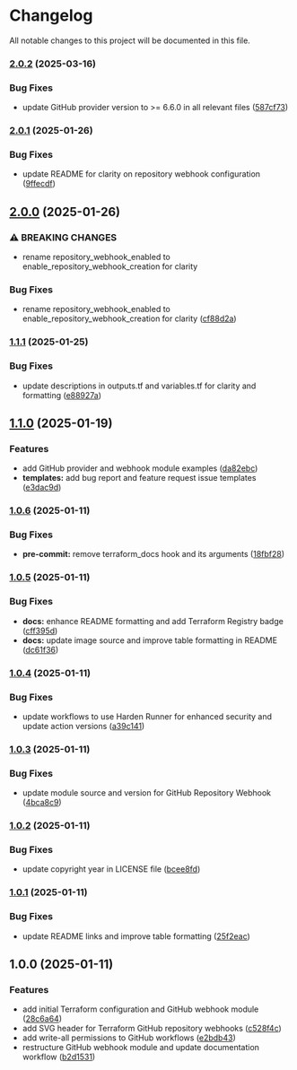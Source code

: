 # Changelog

All notable changes to this project will be documented in this file.

### [2.0.2](https://github.com/IbdaaiCloud/terraform-github-repository-webhooks/compare/v2.0.1...v2.0.2) (2025-03-16)


### Bug Fixes

* update GitHub provider version to >= 6.6.0 in all relevant files ([587cf73](https://github.com/IbdaaiCloud/terraform-github-repository-webhooks/commit/587cf73ae350ba2ee1e7ee1d430f08c1fe4afd64))

### [2.0.1](https://github.com/IbdaaiCloud/terraform-github-repository-webhooks/compare/v2.0.0...v2.0.1) (2025-01-26)


### Bug Fixes

* update README for clarity on repository webhook configuration ([9ffecdf](https://github.com/IbdaaiCloud/terraform-github-repository-webhooks/commit/9ffecdf177986b63a23210a5c10da7144297376c))

## [2.0.0](https://github.com/IbdaaiCloud/terraform-github-repository-webhooks/compare/v1.1.1...v2.0.0) (2025-01-26)


### ⚠ BREAKING CHANGES

* rename repository_webhook_enabled to enable_repository_webhook_creation for clarity

### Bug Fixes

* rename repository_webhook_enabled to enable_repository_webhook_creation for clarity ([cf88d2a](https://github.com/IbdaaiCloud/terraform-github-repository-webhooks/commit/cf88d2a87fda3988f63c83f8eb4ce9c6ab4c8a2c))

### [1.1.1](https://github.com/IbdaaiCloud/terraform-github-repository-webhooks/compare/v1.1.0...v1.1.1) (2025-01-25)


### Bug Fixes

* update descriptions in outputs.tf and variables.tf for clarity and formatting ([e88927a](https://github.com/IbdaaiCloud/terraform-github-repository-webhooks/commit/e88927aa56515bc4be53b900088358ad2cb94ebe))

## [1.1.0](https://github.com/IbdaaiCloud/terraform-github-repository-webhooks/compare/v1.0.6...v1.1.0) (2025-01-19)


### Features

* add GitHub provider and webhook module examples ([da82ebc](https://github.com/IbdaaiCloud/terraform-github-repository-webhooks/commit/da82ebc59541a5e8d9ea74321229e414dfd59020))
* **templates:** add bug report and feature request issue templates ([e3dac9d](https://github.com/IbdaaiCloud/terraform-github-repository-webhooks/commit/e3dac9dc674d57d78b72798a5aeb2b84adb00986))

### [1.0.6](https://github.com/IbdaaiCloud/terraform-github-repository-webhooks/compare/v1.0.5...v1.0.6) (2025-01-11)


### Bug Fixes

* **pre-commit:** remove terraform_docs hook and its arguments ([18fbf28](https://github.com/IbdaaiCloud/terraform-github-repository-webhooks/commit/18fbf287d5bbc329bb1f11149cd04eba6049e042))

### [1.0.5](https://github.com/IbdaaiCloud/terraform-github-repository-webhooks/compare/v1.0.4...v1.0.5) (2025-01-11)


### Bug Fixes

* **docs:** enhance README formatting and add Terraform Registry badge ([cff395d](https://github.com/IbdaaiCloud/terraform-github-repository-webhooks/commit/cff395dbfefeba0bbb097b4d321838343f448bf9))
* **docs:** update image source and improve table formatting in README ([dc61f36](https://github.com/IbdaaiCloud/terraform-github-repository-webhooks/commit/dc61f36561808ecad8c342081234c613399b10cb))

### [1.0.4](https://github.com/IbdaaiCloud/terraform-github-repository-webhooks/compare/v1.0.3...v1.0.4) (2025-01-11)


### Bug Fixes

* update workflows to use Harden Runner for enhanced security and update action versions ([a39c141](https://github.com/IbdaaiCloud/terraform-github-repository-webhooks/commit/a39c1413420a0f0643c30d17aec7c9cec8568ca1))

### [1.0.3](https://github.com/IbdaaiCloud/terraform-github-repository-webhooks/compare/v1.0.2...v1.0.3) (2025-01-11)


### Bug Fixes

* update module source and version for GitHub Repository Webhook ([4bca8c9](https://github.com/IbdaaiCloud/terraform-github-repository-webhooks/commit/4bca8c9ce22d8314aab2e9d118c3d5c96e59be36))

### [1.0.2](https://github.com/IbdaaiCloud/terraform-github-repository-webhooks/compare/v1.0.1...v1.0.2) (2025-01-11)


### Bug Fixes

* update copyright year in LICENSE file ([bcee8fd](https://github.com/IbdaaiCloud/terraform-github-repository-webhooks/commit/bcee8fdb77b7c86a27cb08202e50e3e3debea2be))

### [1.0.1](https://github.com/IbdaaiCloud/terraform-github-repository-webhooks/compare/v1.0.0...v1.0.1) (2025-01-11)


### Bug Fixes

* update README links and improve table formatting ([25f2eac](https://github.com/IbdaaiCloud/terraform-github-repository-webhooks/commit/25f2eace1aca8d0d63f603dc9e936325992355dd))

## 1.0.0 (2025-01-11)


### Features

* add initial Terraform configuration and GitHub webhook module ([28c6a64](https://github.com/IbdaaiCloud/terraform-github-repository-webhooks/commit/28c6a646ac4a10b62a09ea8bfa2bfc743cbe23ea))
* add SVG header for Terraform GitHub repository webhooks ([c528f4c](https://github.com/IbdaaiCloud/terraform-github-repository-webhooks/commit/c528f4cd796e341ed007062e98c22ce8147cfdad))
* add write-all permissions to GitHub workflows ([e2bdb43](https://github.com/IbdaaiCloud/terraform-github-repository-webhooks/commit/e2bdb4369c0e13b9984eea591162556499cb57c2))
* restructure GitHub webhook module and update documentation workflow ([b2d1531](https://github.com/IbdaaiCloud/terraform-github-repository-webhooks/commit/b2d15319870043c9dc9406be76ac58d75d55334e))
